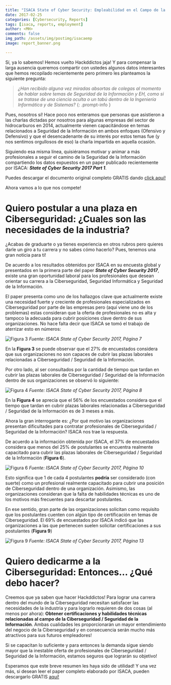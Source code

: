 ```yaml
---
title: "ISACA State of Cyber Security: Empleabilidad en el Campo de la Ciberseguridad"
date: 2017-02-25
categories: [Cybersecurity, Reports]
tags: [isaca, reports, employment]
author: <MH>
comments: false
img_path: /assets/img/postimg/isacaemp
image: report_banner.png

---
```


Sí, ya lo sabemos! Hemos vuelto Hackddictos jaja! Y para compensar la larga ausencia queremos compartir con ustedes algunos datos interesantes que hemos recopilado recientemente pero primero les planteamos la siguiente pregunta:

> *¿Han recibido alguna vez miradas absortas de colegas al momento de hablar sobre temas de Seguridad de la Información y EH, como si se tratase de una ciencia oculta o un tabú dentro de la Ingeniería Informática y de Sistemas?*
{: .prompt-info }

Pues, nosotros sí! Hace poco nos enteramos que personas que asistieron a las charlas dictadas por nosotros para algunas empresas del sector de hidrocarburos en 2014, actualmente vienen capacitándose en temas relacionados a Seguridad de la Información en ambos enfoques (Ofensivo y Defensivo) y que el desencadenante de su interés por estos temas fue (y nos sentimos orgullosos de eso) la charla impartida en aquella ocasión.

Siguiendo esa misma línea, quisiéramos motivar y animar a más profesionales a seguir el camino de la Seguridad de la Información compartiendo los datos expuestos en un paper publicado recientemente por ISACA: ***State of Cyber Security 2017 Part 1***. 

Puedes descargar el documento original completo GRATIS dando [click aquí!](https://www.cybersecobservatory.com/wp-content/uploads/2017/06/state-of-cybersecurity-2017_res_eng_0217.pdf) 

Ahora vamos a lo que nos compete!

# Quiero postular a una plaza en Ciberseguridad: ¿Cuales son las necesidades de la industria?

¿Acabas de graduarte o ya tienes experiencia en otros rubros pero quieres darle un giro a tu carrera y no sabes cómo hacerlo? Pues, tenemos una gran noticia para ti!

De acuerdo a los resultados obtenidos por ISACA en su encuesta global y presentados en la primera parte del paper ***State of Cyber Security 2017***, existe una gran oportunidad laboral para los profesionales que desean orientar su carrera a la Ciberseguridad, Seguridad Informática y Seguridad de la Información.

El paper presenta como uno de los hallazgos clave que actualmente existe una necesidad fuerte y creciente de profesionales especializados en Ciberseguridad por parte de las empresas pero (aquí viene uno de los problemas) estas consideran que la oferta de profesionales no es alta y tampoco la adecuada para cubrir posiciones clave dentro de sus organizaciones. No hace falta decir que ISACA se tomó el trabajo de aterrizar esto en números:

![Figura 3](figura3.png)
*Fuente: ISACA State of Cyber Security 2017, Página 7*

En la **Figura 3** se puede observar que el 27% de encuestados considera que sus organizaciones no son capaces de cubrir las plazas laborales relacionadas a Ciberseguridad / Seguridad de la Información.

Por otro lado, al ser consultados por la cantidad de tiempo que tardan en cubrir las plazas laborales de Ciberseguridad / Seguridad de la Información dentro de sus organizaciones se observó lo siguiente:

![Figura 4](figura4.png)
*Fuente: ISACA State of Cyber Security 2017, Página 8*

En la **Figura 4** se aprecia que el 56% de los encuestados considera que el tiempo que tardan en cubrir plazas laborales relacionadas a Ciberseguridad / Seguridad de la Información es de 3 meses a más.

Ahora la gran interrogante es: ¿Por qué motivo las organizaciones presentan dificultades para contratar profesionales de Ciberseguridad / Seguridad de la Información? ISACA nos trae la respuesta.

De acuerdo a la información obtenida por ISACA, el 37% de encuestados considera que menos del 25% de postulantes se encuentra realmente capacitado para cubrir las plazas laborales de Ciberseguridad / Seguridad de la Información (**Figura 6**).

![Figura 6](figura6.png)
*Fuente: ISACA State of Cyber Security 2017, Página 10*

Esto significa que 1 de cada 4 postulantes **podría** ser considerado (con suerte) como un profesional realmente capacitado para cubrir una posición de Ciberseguridad dentro de una organización. Asimismo, las organizaciones consideran que la falta de habilidades técnicas es uno de los motivos más frecuentes para descartar postulantes.

En ese sentido, gran parte de las organizaciones solicitan como requisito que los postulantes cuenten con algún tipo de certificación en temas de Ciberseguridad. El 69% de encuestados por ISACA indicó que las organizaciones a las que pertenecen suelen solicitar certificaciones a sus postulantes (**Figura 9**)

![Figura 9](figura9.png)
*Fuente: ISACA State of Cyber Security 2017, Página 13*

# Quiero dedicarme a la Ciberseguridad: Entonces… ¿Qué debo hacer?

Creemos que ya saben que hacer Hackddictos! Para lograr una carrera dentro del mundo de la Ciberseguridad necesitan satisfacer las necesidades de la industria y para lograrlo requieren de dos cosas (al menos por ahora): **Obtener certificaciones y habilidades técnicas relacionadas al campo de la Ciberseguridad / Seguridad de la Información**. Ambas cualidades les proporcionarán un mayor entendimiento del negocio de la Ciberseguridad y en consecuencia serán mucho más atractivos para sus futuros empleadores!

Si se capacitan lo suficiente y para entonces la demanda sigue siendo mayor que la inestable oferta de profesionales de Ciberseguridad / Seguridad de la Información, estamos seguros que lograrán su objetivo!

Esperamos que este breve resumen les haya sido de utilidad! Y una vez más, si desean leer el paper completo elaborado por ISACA, pueden descargarlo GRATIS [aquí!](https://www.cybersecobservatory.com/wp-content/uploads/2017/06/state-of-cybersecurity-2017_res_eng_0217.pdf)